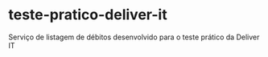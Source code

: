 # teste-pratico-deliver-it
Serviço de listagem de débitos desenvolvido para o teste prático da Deliver IT

